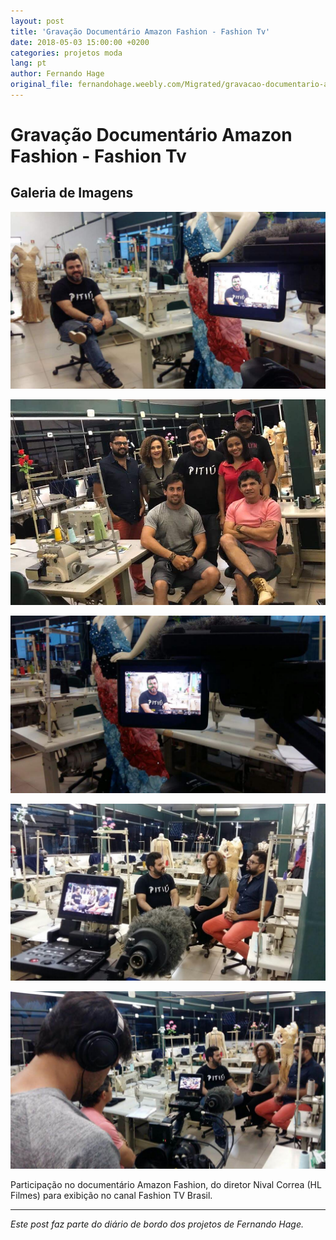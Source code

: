 ```yaml
---
layout: post
title: 'Gravação Documentário Amazon Fashion - Fashion Tv'
date: 2018-05-03 15:00:00 +0200
categories: projetos moda
lang: pt
author: Fernando Hage
original_file: fernandohage.weebly.com/Migrated/gravacao-documentario-amazon-fashion-fashion-tv.html
---
```


# Gravação Documentário Amazon Fashion - Fashion Tv

## Galeria de Imagens

![Gravação Documentário Amazon Fashion - Fashion Tv](/assets/images/gravacao-documentario-amazon-fashion-fashion-tv-01.jpg)

![Gravação Documentário Amazon Fashion - Fashion Tv](/assets/images/gravacao-documentario-amazon-fashion-fashion-tv-02.jpg)

![Gravação Documentário Amazon Fashion - Fashion Tv](/assets/images/gravacao-documentario-amazon-fashion-fashion-tv-03.jpg)

![Gravação Documentário Amazon Fashion - Fashion Tv](/assets/images/gravacao-documentario-amazon-fashion-fashion-tv-04.jpg)

![Gravação Documentário Amazon Fashion - Fashion Tv](/assets/images/gravacao-documentario-amazon-fashion-fashion-tv-05.jpg)

Participação no documentário Amazon Fashion, do diretor Nival Correa (HL Filmes) para exibição no canal Fashion TV Brasil.

---

*Este post faz parte do diário de bordo dos projetos de Fernando Hage.*
